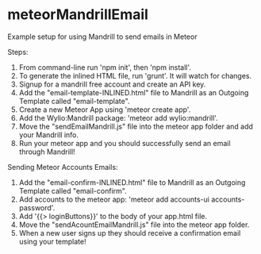 # meteorMandrillEmail
Example setup for using Mandrill to send emails in Meteor

Steps:

1. From command-line run 'npm init', then 'npm install'.
2. To generate the inlined HTML file, run 'grunt'. It will watch for changes.
3. Signup for a mandrill free account and create an API key.
4. Add the "email-template-INLINED.html" file to Mandrill as an Outgoing Template called "email-template".
5. Create a new Meteor App using 'meteor create app'.
6. Add the Wylio:Mandrill package: 'meteor add wylio:mandrill'.
7. Move the "sendEmailMandrill.js" file into the meteor app folder and add your Mandrill info.
8. Run your meteor app and you should successfully send an email through Mandrill!

Sending Meteor Accounts Emails:

1. Add the "email-confirm-INLINED.html" file to Mandrill as an Outgoing Template called "email-confirm".
1. Add accounts to the meteor app: 'meteor add accounts-ui accounts-password'.
2. Add '{{> loginButtons}}' to the body of your app.html file.
3. Move the "sendAcountEmailMandrill.js" file into the meteor app folder.
4. When a new user signs up they should receive a confirmation email using your template!
